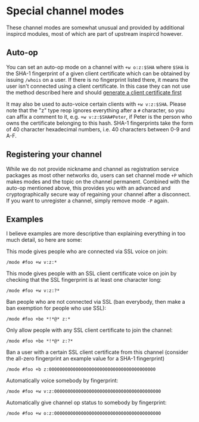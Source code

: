 Special channel modes
=====================

These channel modes are somewhat unusual and provided by additional inspircd
modules, most of which are part of upstream inspircd however.

Auto-op
-------
You can set an auto-op mode on a channel with `+w o:z:$SHA`
where `$SHA` is the SHA-1 fingerprint of a given client certificate which can
be obtained by issuing `/whois` on a user. If there is no fingerprint listed
there, it means the user isn't connected using a client certificate. In this
case they can not use the method described here and should [generate a client
certificate first](ssl)

It may also be used to auto-voice certain clients with `+w v:z:$SHA`. Please
note that the "z" type reop ignores everything after a `#` character, so you
can affix a comment to it, e.g. `+w v:z:$SHA#Peter`, if Peter is the person
who owns the certificate belonging to this hash. SHA-1 fingerprints take the
form of 40 character hexadecimal numbers, i.e. 40 characters between 0-9 and
A-F.

Registering your channel
------------------------

While we do not provide nickname and channel as registration service packages
as most other networks do, users can set channel mode `+P` which makes modes
and the topic on the channel permanent. Combined with the auto-op mentioned
above, this provides you with an advanced and cryptographically secure way of
regaining your channel after a disconnect. If you want to unregister a
channel, simply remove mode `-P` again.

Examples
--------

I believe examples are more descriptive than explaining everything in too much
detail, so here are some:

This mode gives people who are connected via SSL voice on join:

	/mode #foo +w v:z:*

This mode gives people with an SSL client certificate voice on join by checking
that the SSL fingerprint is at least one character long:

	/mode #foo +w v:z:?*

Ban people who are not connected via SSL (ban everybody, then make a ban
exemption for people who use SSL):

	/mode #foo +be *!*@* z:*

Only allow people with any SSL client certificate to join the channel:

	/mode #foo +be *!*@* z:?*

Ban a user with a certain SSL client certificate from this channel (consider
the all-zero fingerprint an example value for a SHA-1 fingerprint)

	/mode #foo +b z:0000000000000000000000000000000000000000

Automatically voice somebody by fingerprint:

	/mode #foo +w v:z:0000000000000000000000000000000000000000

Automatically give channel op status to somebody by fingerprint:

	/mode #foo +w o:z:0000000000000000000000000000000000000000
